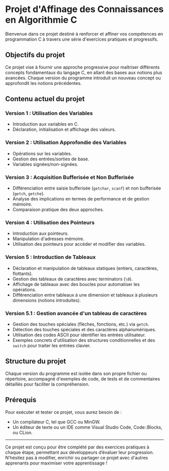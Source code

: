 # Projet d'Affinage des Connaissances en Algorithmie C

Bienvenue dans ce projet destiné à renforcer et affiner vos compétences en programmation C à travers une série d'exercices pratiques et progressifs.

## Objectifs du projet
Ce projet vise à fournir une approche progressive pour maîtriser différents concepts fondamentaux du langage C, en allant des bases aux notions plus avancées. Chaque version du programme introduit un nouveau concept ou approfondit les notions précédentes.

## Contenu actuel du projet

### Version 1 : Utilisation des Variables
- Introduction aux variables en C.
- Déclaration, initialisation et affichage des valeurs.

### Version 2 : Utilisation Approfondie des Variables
- Opérations sur les variables.
- Gestion des entrées/sorties de base.
- Variables signées/non-signées.

### Version 3 : Acquisition Bufferisée et Non Bufferisée
- Différenciation entre saisie bufferisée (`getchar`, `scanf`) et non bufferisée (`getch`, `getche`).
- Analyse des implications en termes de performance et de gestion mémoire.
- Comparaison pratique des deux approches.

### Version 4 : Utilisation des Pointeurs
- Introduction aux pointeurs.
- Manipulation d'adresses mémoire.
- Utilisation des pointeurs pour accéder et modifier des variables.

### Version 5 : Introduction de Tableaux
- Déclaration et manipulation de tableaux statiques (entiers, caractères, flottants).
- Gestion des tableaux de caractères avec terminators (`\0`).
- Affichage de tableaux avec des boucles pour automatiser les opérations.
- Différenciation entre tableaux à une dimension et tableaux à plusieurs dimensions (notions introduites).

### Version 5.1 : Gestion avancée d'un tableau de caractères
- Gestion des touches spéciales (flèches, fonctions, etc.) via `getch`.
- Détection des touches spéciales et des caractères alphanumériques.
- Utilisation des codes ASCII pour identifier les entrées utilisateur.
- Exemples concrets d'utilisation des structures conditionnelles et des `switch` pour traiter les entrées clavier.

## Structure du projet
Chaque version du programme est isolée dans son propre fichier ou répertoire, accompagné d'exemples de code, de tests et de commentaires détaillés pour faciliter la compréhension.

## Prérequis
Pour exécuter et tester ce projet, vous aurez besoin de :
- Un compilateur C, tel que GCC ou MinGW.
- Un éditeur de texte ou un IDE comme Visual Studio Code, Code::Blocks, ou CLion.

---

Ce projet est conçu pour être complété par des exercices pratiques à chaque étape, permettant aux développeurs d’évaluer leur progression. N’hésitez pas à modifier, enrichir ou partager ce projet avec d'autres apprenants pour maximiser votre apprentissage !
